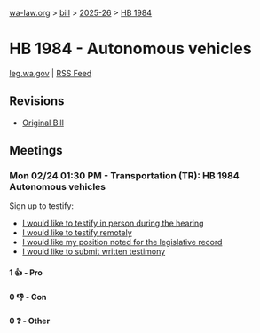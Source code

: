 [wa-law.org](/) > [bill](/bill/) > [2025-26](/bill/2025-26/) > [HB 1984](/bill/2025-26/hb/1984/)

# HB 1984 - Autonomous vehicles
[leg.wa.gov](https://app.leg.wa.gov/billsummary?BillNumber=1984&Year=2025&Initiative=false) | [RSS Feed](./rss.xml)

## Revisions
* [Original Bill](1/)

## Meetings
### Mon 02/24 01:30 PM - Transportation (TR): HB 1984 Autonomous vehicles
Sign up to testify:
* [I would like to testify in person during the hearing](https://app.leg.wa.gov/csi/Testifier/Add?chamber=House&mId=32901&aId=164704&caId=26081&tId=1)
* [I would like to testify remotely](https://app.leg.wa.gov/csi/Testifier/Add?chamber=House&mId=32901&aId=164704&caId=26081&tId=2)
* [I would like my position noted for the legislative record](https://app.leg.wa.gov/csi/Testifier/Add?chamber=House&mId=32901&aId=164704&caId=26081&tId=3)
* [I would like to submit written testimony](https://app.leg.wa.gov/csi/Testifier/Add?chamber=House&mId=32901&aId=164704&caId=26081&tId=4)

#### 1 👍 - Pro

#### 0 👎 - Con

#### 0 ❓ - Other
